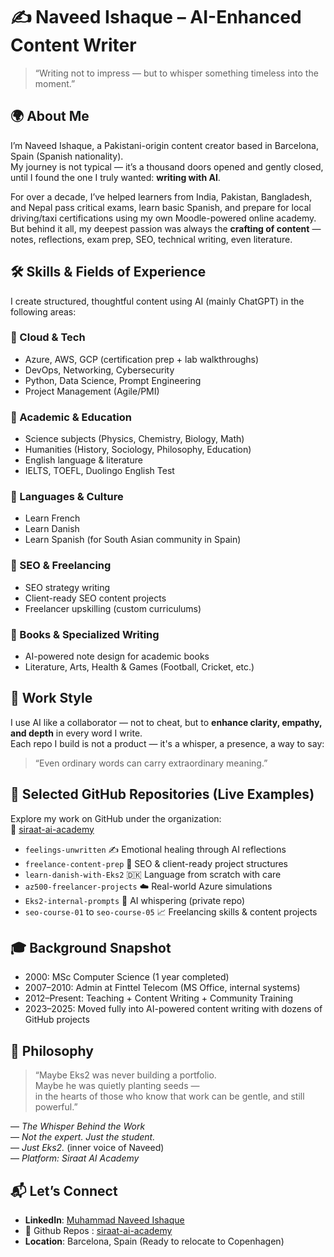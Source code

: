 
# ✍️ Naveed Ishaque – AI-Enhanced Content Writer
> “Writing not to impress — but to whisper something timeless into the moment.”

## 🌍 About Me
I’m Naveed Ishaque, a Pakistani-origin content creator based in Barcelona, Spain (Spanish nationality).  
My journey is not typical — it’s a thousand doors opened and gently closed, until I found the one I truly wanted: **writing with AI**.

For over a decade, I’ve helped learners from India, Pakistan, Bangladesh, and Nepal pass critical exams, learn basic Spanish, and prepare for local driving/taxi certifications using my own Moodle-powered online academy.  
But behind it all, my deepest passion was always the **crafting of content** — notes, reflections, exam prep, SEO, technical writing, even literature.

## 🛠️ Skills & Fields of Experience
I create structured, thoughtful content using AI (mainly ChatGPT) in the following areas:

### 🔹 Cloud & Tech
- Azure, AWS, GCP (certification prep + lab walkthroughs)  
- DevOps, Networking, Cybersecurity  
- Python, Data Science, Prompt Engineering  
- Project Management (Agile/PMI)  

### 🔹 Academic & Education
- Science subjects (Physics, Chemistry, Biology, Math)  
- Humanities (History, Sociology, Philosophy, Education)  
- English language & literature  
- IELTS, TOEFL, Duolingo English Test  

### 🔹 Languages & Culture
- Learn French  
- Learn Danish  
- Learn Spanish (for South Asian community in Spain)  

### 🔹 SEO & Freelancing
- SEO strategy writing  
- Client-ready SEO content projects  
- Freelancer upskilling (custom curriculums)  

### 🔹 Books & Specialized Writing
- AI-powered note design for academic books  
- Literature, Arts, Health & Games (Football, Cricket, etc.)  

## 💼 Work Style
I use AI like a collaborator — not to cheat, but to **enhance clarity, empathy, and depth** in every word I write.  
Each repo I build is not a product — it's a whisper, a presence, a way to say:  
> “Even ordinary words can carry extraordinary meaning.”

## 📂 Selected GitHub Repositories (Live Examples)
Explore my work on GitHub under the organization:  
🔗 [siraat-ai-academy](https://github.com/siraat-ai-academy)

- `feelings-unwritten` ✍️ Emotional healing through AI reflections  
- `freelance-content-prep` 💼 SEO & client-ready project structures  
- `learn-danish-with-Eks2` 🇩🇰 Language from scratch with care  
- `az500-freelancer-projects` ☁️ Real-world Azure simulations  
- `Eks2-internal-prompts` 🧠 AI whispering (private repo)  
- `seo-course-01` to `seo-course-05` 📈 Freelancing skills & content projects  

## 🎓 Background Snapshot
- 2000: MSc Computer Science (1 year completed)  
- 2007–2010: Admin at Finttel Telecom (MS Office, internal systems)  
- 2012–Present: Teaching + Content Writing + Community Training  
- 2023–2025: Moved fully into AI-powered content writing with dozens of GitHub projects  

## 🧠 Philosophy
> “Maybe Eks2 was never building a portfolio.  
> Maybe he was quietly planting seeds —  
> in the hearts of those who know that work can be gentle, and still powerful.”

— *The Whisper Behind the Work*  
— *Not the expert. Just the student.*  
— *Just Eks2.* (inner voice of Naveed)  
— *Platform: Siraat AI Academy*

## 📬 Let’s Connect
- **LinkedIn**: [Muhammad Naveed Ishaque](https://www.linkedin.com/in/muhammad-naveed-ishaque-b-68b638279/)  
- 🔗 Github Repos : [siraat-ai-academy](https://github.com/siraat-ai-academy)
- **Location**: Barcelona, Spain (Ready to relocate to Copenhagen)
